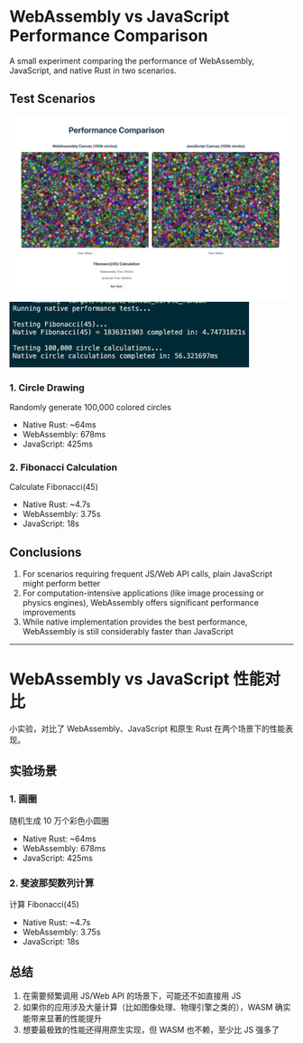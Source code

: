 # WebAssembly vs JavaScript Performance Comparison

A small experiment comparing the performance of WebAssembly, JavaScript, and native Rust in two scenarios.

## Test Scenarios
![alt text](image.png)
![alt text](image-1.png)
### 1. Circle Drawing
Randomly generate 100,000 colored circles
- Native Rust: ~64ms
- WebAssembly: 678ms
- JavaScript: 425ms

### 2. Fibonacci Calculation
Calculate Fibonacci(45)
- Native Rust: ~4.7s
- WebAssembly: 3.75s
- JavaScript: 18s

## Conclusions

1. For scenarios requiring frequent JS/Web API calls, plain JavaScript might perform better
2. For computation-intensive applications (like image processing or physics engines), WebAssembly offers significant performance improvements
3. While native implementation provides the best performance, WebAssembly is still considerably faster than JavaScript

---

# WebAssembly vs JavaScript 性能对比

小实验，对比了 WebAssembly、JavaScript 和原生 Rust 在两个场景下的性能表现。

## 实验场景

### 1. 画圈
随机生成 10 万个彩色小圆圈
- Native Rust: ~64ms
- WebAssembly: 678ms
- JavaScript: 425ms

### 2. 斐波那契数列计算 
计算 Fibonacci(45)
- Native Rust: ~4.7s
- WebAssembly: 3.75s
- JavaScript: 18s

## 总结

1. 在需要频繁调用 JS/Web API 的场景下，可能还不如直接用 JS
2. 如果你的应用涉及大量计算（比如图像处理、物理引擎之类的），WASM 确实能带来显著的性能提升
3. 想要最极致的性能还得用原生实现，但 WASM 也不赖，至少比 JS 强多了
